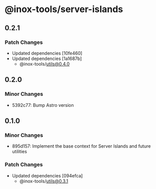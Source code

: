 # @inox-tools/server-islands

## 0.2.1

### Patch Changes

- Updated dependencies [10fe460]
- Updated dependencies [1a1687b]
  - @inox-tools/utils@0.4.0

## 0.2.0

### Minor Changes

- 5392c77: Bump Astro version

## 0.1.0

### Minor Changes

- 895d157: Implement the base context for Server Islands and future utilities

### Patch Changes

- Updated dependencies [094efca]
  - @inox-tools/utils@0.3.1
